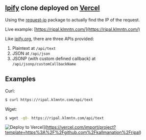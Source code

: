 [Ipify](https://www.ipify.org/) clone deployed on [Vercel](https://vercel.com/)
---

Using the [request-ip](https://www.npmjs.com/package/request-ip) package to actually find the IP of the request.

Live example: [https://ripal.klmntn.com/](https://ripal.klmntn.com/)

Like [ipify.org](https://www.ipify.org/), there are three APIs provided:

1. Plaintext at `/api/text`
2. JSON at `/api/json`
3. JSONP (with custom defined callback) at `/api/jsonp/customCallbackName`

Examples
---

Curl:
```sh
$ curl https://ripal.klmntn.com/api/text
```

Wget:
```sh
$ wget -qO- https://ripal.klmntn.com/api/text
```

![Deploy to Vercel](https://vercel.com/button)](https://vercel.com/import/project?template=https%3A%2F%2Fgithub.com%2Fkallmanation%2Fripal)
